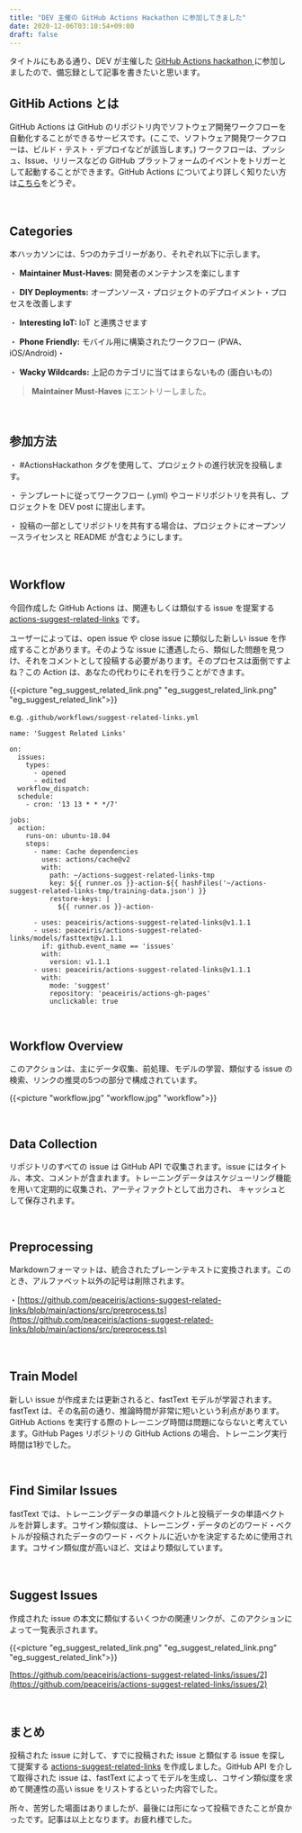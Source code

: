 ```yaml
---
title: "DEV 主催の GitHub Actions Hackathon に参加してきました"
date: 2020-12-06T03:10:54+09:00
draft: false
---
```


タイトルにもある通り、DEV が主催した [GitHub Actions hackathon ](https://dev.to/devteam/announcing-the-github-actions-hackathon-on-dev-3ljn)に参加しましたので、備忘録として記事を書きたいと思います。

## GitHib Actions とは

GitHub Actions は GitHub のリポジトリ内でソフトウェア開発ワークフローを自動化することができるサービスです。(ここで、ソフトウェア開発ワークフローは、ビルド・テスト・デプロイなどが該当します。) ワークフローは、プッシュ、Issue、リリースなどの GitHub プラットフォームのイベントをトリガーとして起動することができます。GitHub Actions についてより詳しく知りたい方は[こちら](https://docs.github.com/en/free-pro-team@latest/actions)をどうぞ。

　　　

## Categories

本ハッカソンには、5つのカテゴリーがあり、それぞれ以下に示します。

・ **Maintainer Must-Haves:** 開発者のメンテナンスを楽にします

・ **DIY Deployments:** オープンソース・プロジェクトのデプロイメント・プロセスを改善します

・ **Interesting IoT:** IoT と連携させます

・ **Phone Friendly:** モバイル用に構築されたワークフロー (PWA、iOS/Android)・

・ **Wacky Wildcards:** 上記のカテゴリに当てはまらないもの (面白いもの)

> **Maintainer Must-Haves** にエントリーしました。

　　　

## 参加方法

・ #ActionsHackathon タグを使用して、プロジェクトの進行状況を投稿します。

・ テンプレートに従ってワークフロー (.yml) やコードリポジトリを共有し、プロジェクトを DEV post に提出します。

・ 投稿の一部としてリポジトリを共有する場合は、プロジェクトにオープンソースライセンスと README が含むようにします。

　　　

## Workflow

今回作成した GitHub Actions は、関連もしくは類似する issue を提案する [actions-suggest-related-links](https://github.com/peaceiris/actions-suggest-related-links) です。

ユーザーによっては、open issue や close issue に類似した新しい issue を作成することがあります。そのような issue に遭遇したら、類似した問題を見つけ、それをコメントとして投稿する必要があります。そのプロセスは面倒ですよね？この Action は、あなたの代わりにそれを行うことができます。

{{<picture "eg_suggest_related_link.png" "eg_suggest_related_link.png" "eg_suggest_related_link">}}

e.g. `.github/workflows/suggest-related-links.yml`

```
name: 'Suggest Related Links'

on:
  issues:
    types:
      - opened
      - edited
  workflow_dispatch:
  schedule:
    - cron: '13 13 * * */7'

jobs:
  action:
    runs-on: ubuntu-18.04
    steps:
      - name: Cache dependencies
        uses: actions/cache@v2
        with:
          path: ~/actions-suggest-related-links-tmp
          key: ${{ runner.os }}-action-${{ hashFiles('~/actions-suggest-related-links-tmp/training-data.json') }}
          restore-keys: |
            ${{ runner.os }}-action-

      - uses: peaceiris/actions-suggest-related-links@v1.1.1
      - uses: peaceiris/actions-suggest-related-links/models/fasttext@v1.1.1
        if: github.event_name == 'issues'
        with:
          version: v1.1.1
      - uses: peaceiris/actions-suggest-related-links@v1.1.1
        with:
          mode: 'suggest'
          repository: 'peaceiris/actions-gh-pages'
          unclickable: true
```

​     

## Workflow Overview

このアクションは、主にデータ収集、前処理、モデルの学習、類似する issue の検索、リンクの推奨の5つの部分で構成されています。

{{<picture "workflow.jpg" "workflow.jpg" "workflow">}}

​     

## Data Collection

リポジトリのすべての issue は GitHub API で収集されます。issue にはタイトル、本文、コメントが含まれます。トレーニングデータはスケジューリング機能を用いて定期的に収集され、アーティファクトとして出力され、 キャッシュとして保存されます。

​       

## Preprocessing

Markdownフォーマットは、統合されたプレーンテキストに変換されます。このとき、アルファベット以外の記号は削除されます。

・[https://github.com/peaceiris/actions-suggest-related-links/blob/main/actions/src/preprocess.ts](https://github.com/peaceiris/actions-suggest-related-links/blob/main/actions/src/preprocess.ts)

　　　

## Train Model

新しい issue が作成または更新されると、fastText モデルが学習されます。fastText は、その名前の通り、推論時間が非常に短いという利点があります。GitHub Actions を実行する際のトレーニング時間は問題にならないと考えています。GitHub Pages リポジトリの GitHub Actions の場合、トレーニング実行時間は1秒でした。

​     

## Find Similar Issues

fastText では、トレーニングデータの単語ベクトルと投稿データの単語ベクトルを計算します。コサイン類似度は、トレーニング・データのどのワード・ベクトルが投稿されたデータのワード・ベクトルに近いかを決定するために使用されます。コサイン類似度が高いほど、文はより類似しています。

　　　

## Suggest Issues

作成された issue の本文に類似するいくつかの関連リンクが、このアクションによって一覧表示されます。

{{<picture "eg_suggest_related_link.png" "eg_suggest_related_link.png" "eg_suggest_related_link">}}

[https://github.com/peaceiris/actions-suggest-related-links/issues/2](https://github.com/peaceiris/actions-suggest-related-links/issues/2)

​     

## まとめ

投稿された issue に対して、すでに投稿された issue と類似する issue を探して提案する [actions-suggest-related-links](https://github.com/peaceiris/actions-suggest-related-links) を作成しました。GitHub API を介して取得された issue は、fastText によってモデルを生成し、コサイン類似度を求めて関連性の高い issue をリストするといった内容でした。

所々、苦労した場面はありましたが、最後には形になって投稿できたことが良かったです。記事は以上となります。お疲れ様でした。
